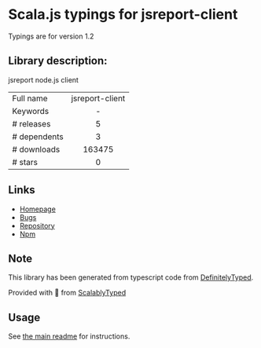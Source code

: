 
# Scala.js typings for jsreport-client

Typings are for version 1.2

## Library description:
jsreport node.js client

|                    |                 |
| ------------------ | :-------------: |
| Full name          | jsreport-client |
| Keywords           | - |
| # releases         | 5 |
| # dependents       | 3 |
| # downloads        | 163475 |
| # stars            | 0 |

## Links
- [Homepage](https://github.com/jsreport/nodejs-client)
- [Bugs](https://github.com/jsreport/nodejs-client/issues)
- [Repository](https://github.com/jsreport/nodejs-client)
- [Npm](https://www.npmjs.com/package/jsreport-client)
    


## Note
This library has been generated from typescript code from [DefinitelyTyped](https://definitelytyped.org).

Provided with :purple_heart: from [ScalablyTyped](https://github.com/oyvindberg/ScalablyTyped)

## Usage
See [the main readme](../../readme.md) for instructions.


